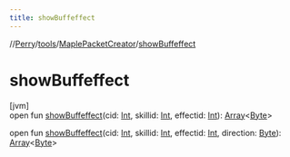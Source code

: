 ```yaml
---
title: showBuffeffect
---
```

//[Perry](../../../index.html)/[tools](../index.html)/[MaplePacketCreator](index.html)/[showBuffeffect](show-buffeffect.html)



# showBuffeffect



[jvm]\
open fun [showBuffeffect](show-buffeffect.html)(cid: [Int](https://kotlinlang.org/api/latest/jvm/stdlib/kotlin/-int/index.html), skillid: [Int](https://kotlinlang.org/api/latest/jvm/stdlib/kotlin/-int/index.html), effectid: [Int](https://kotlinlang.org/api/latest/jvm/stdlib/kotlin/-int/index.html)): [Array](https://kotlinlang.org/api/latest/jvm/stdlib/kotlin/-array/index.html)<[Byte](https://kotlinlang.org/api/latest/jvm/stdlib/kotlin/-byte/index.html)>

open fun [showBuffeffect](show-buffeffect.html)(cid: [Int](https://kotlinlang.org/api/latest/jvm/stdlib/kotlin/-int/index.html), skillid: [Int](https://kotlinlang.org/api/latest/jvm/stdlib/kotlin/-int/index.html), effectid: [Int](https://kotlinlang.org/api/latest/jvm/stdlib/kotlin/-int/index.html), direction: [Byte](https://kotlinlang.org/api/latest/jvm/stdlib/kotlin/-byte/index.html)): [Array](https://kotlinlang.org/api/latest/jvm/stdlib/kotlin/-array/index.html)<[Byte](https://kotlinlang.org/api/latest/jvm/stdlib/kotlin/-byte/index.html)>




